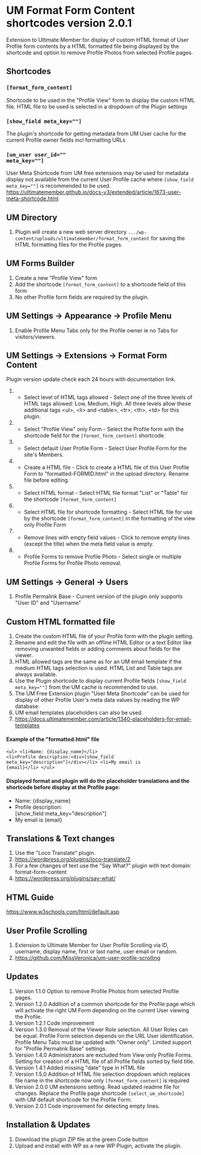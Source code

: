 # UM Format Form Content shortcodes version 2.0.1
Extension to Ultimate Member for display of custom HTML format of User Profile form contents by a HTML formatted file being displayed by the shortcode and option to remove Profile Photos from selected Profile pages.

## Shortcodes
### <code>[format_form_content]</code>
Shortcode to be used in the "Profile View" form to display the custom HTML file. HTML file to be used is selected in a dropdown of the Plugin settings
### <code>[show_field meta_key=""]</code>
The plugin's shortcode for getting metadata from UM User cache for the current Profile owner fields incl formatting URLs
### <code>[um_user user_id="" meta_key=""]</code>
User Meta Shortcode from UM free extensions may be used for metadata display not available from the current User Profile cache where <code>[show_field meta_key=""]</code> is recommended to be used. 
https://ultimatemember.github.io/docs-v3/extended/article/1673-user-meta-shortcode.html

## UM Directory
1. Plugin will create a new web server directory <code>.../wp-content/uploads/ultimatemember/format_form_content</code> for saving the HTML formatting files for the Profile pages.

## UM Forms Builder
1. Create a new "Profile View" form
2. Add the shortcode <code>[format_form_content]</code> to a shortcode field of this form
3. No other Profile form fields are required by the plugin. 

## UM Settings -> Appearance -> Profile Menu
1. Enable Profile Menu Tabs only for the Profile owner ie no Tabs for visitors/viewers.

## UM Settings -> Extensions -> Format Form Content
Plugin version update check each 24 hours with documentation link.
1. * Select level of HTML tags allowed - Select one of the three levels of HTML tags allowed: Low, Medium, High. All three levels allow these additional tags &lt;ul&gt;, &lt;li&gt; and &lt;table&gt;, &lt;tr&gt;, &lt;th&gt;, &lt;td&gt; for this plugin.
2. * Select "Profile View" only Form - Select the Profile form with the shortcode field for the <code>[format_form_content]</code> shortcode.
3. * Select default User Profile Form - Select User Profile Form for the site\'s Members.
4. * Create a HTML file - Click to create a HTML file of this User Profile Form to "formatted-FORMID.html" in the upload directory. Rename file before editing.
5. * Select HTML format - Select HTML file format "List" or "Table" for the shortcode <code>[format_form_content]</code>
6. * Select HTML file for shortcode formatting - Select HTML file for use by the shortcode <code>[format_form_content]</code> in the formatting of the view only Profile Form
7. * Remove lines with empty field values - Click to remove empty lines (except the title) when the meta field value is empty.
8. * Profile Forms to remove Profile Photo - Select single or multiple Profile Forms for Profile Photo removal.

## UM Settings -> General -> Users
1. Profile Permalink Base - Current version of the plugin only supports "User ID" and "Username"

## Custom HTML formatted file
1. Create the custom HTML file of your Profile form with the plugin setting.
2. Rename and edit the file with an offline HTML Editor or a text Editor like removing unwanted fields or adding comments about fields for the viewer.
3. HTML allowed tags are the same as for an UM email template if the medium HTML tags selection is used. HTML List and Table tags are always available.
4. Use the Plugin shortcode to display current Profile fields <code>[show_field meta_key=""]</code> from the UM cache is recommended to use.
5. The UM Free Extension plugin "User Meta Shortcode" can be used for display of other Profile User's meta data values by reading the WP database.
6. UM email templates placeholders can also be used.
7. https://docs.ultimatemember.com/article/1340-placeholders-for-email-templates

#### Example of the "formatted.html" file
 <code>&lt;ul&gt;
    &lt;li&gt;Name: {display_name}&lt;/li&gt;
    &lt;li&gt;Profile description:&lt;div&gt;[show_field meta_key="description"]&lt;/div&gt;&lt;/li&gt;
    &lt;li&gt;My email is {email}&lt;/li&gt;
&lt;/ul&gt;</code>


#### Displayed format and plugin will do the placeholder translations and the shortcode before display at the Profile page:
<ul>
    <li>Name: {display_name}</li>
    <li>Profile description: <div>[show_field meta_key="description"]</div></li>
    <li>My email is {email}</li>
</ul>

## Translations & Text changes
1. Use the "Loco Translate" plugin.
2. https://wordpress.org/plugins/loco-translate/2.
3. For a few changes of text use the "Say What?" plugin with text domain: format-form-content
4. https://wordpress.org/plugins/say-what/

## HTML Guide
https://www.w3schools.com/html/default.asp

## User Profile Scrolling
1. Extension to Ultimate Member for User Profile Scrolling via ID, username, display name, first or last name, user email or random.
2. https://github.com/MissVeronica/um-user-profile-scrolling

## Updates
1. Version 1.1.0 Option to remove Profile Photos from selected Profile pages.
2. Version 1.2.0 Addition of a common shortcode for the Profile page which will activate the right UM Form depending on the current User viewing the Profile.
3. Version 1.2.1 Code improvement
4. Version 1.3.0 Removal of the Viewer Role selection. All User Roles can be equal. Profile Form selection depends on the URL User identification. Profile Menu Tabs must be updated with "Owner only". Limited support for "Profile Permalink Base" settings.
5. Version 1.4.0 Administrators are excluded from View only Profile Forms. Setting for creation of a HTML file of all Profile fields sorted by field title.
6. Version 1.4.1 Added missing "date" type in HTML file
7. Version 1.5.0 Addition of HTML file selection dropdown which replaces file name in the shortcode now only <code>[format_form_content]</code> is required
8. Version 2.0.0 UM extensions setting. Read updated readme file for changes. Replace the Profile page shortcode <code>[select_um_shortcode]</code> with UM default shortcode for the Profile Form.
9. Version 2.0.1 Code improvement for detecting empty lines.

## Installation & Updates
1. Download the plugin ZIP file at the green Code button
2. Upload and install with WP as a new WP Plugin, activate the plugin.
